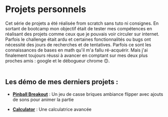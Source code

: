 # Projets personnels


Cet série de projets a été réalisée from scratch sans tuto ni consignes.
En sortant de bootcamp mon objectif était de tester mes compétences en réalisant des projets comme ceux que je pouvais voir circuler sur internet. Parfois le challenge était ardu et certaines fonctionnalités ou bugs ont nécessité des jours de recherches et de tentatives. Parfois ce sont les connaissances de bases en math qu'il m'a fallu ré-acquérir. Mais j'ai finalement toujours réussi à avancer en comptant sur mes deux plus proches amis : google et le débogueur chrome 😊.<br><br>

## Les démo de mes derniers projets :

- [**Pinball Breakout**](http://breakout.virginiebouvarel.fr) : Un jeu de casse briques ambiance flipper avec ajouts de sons pour animer la partie

- [**Calculator**](https://virginiebouvarel.github.io/projets_perso/calculator) : Une calculatrice avancée
   


